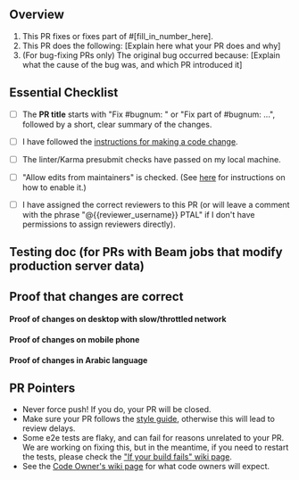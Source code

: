 ## Overview
<!--
READ ME FIRST:
Please answer *both* questions below and check off every point from the Essential Checklist!
If there is no corresponding issue number, fill in N/A where it says [fill_in_number_here] below in 1.
-->

1. This PR fixes or fixes part of #[fill_in_number_here].
2. This PR does the following: [Explain here what your PR does and why]
3. (For bug-fixing PRs only) The original bug occurred because: [Explain what
   the cause of the bug was, and which PR introduced it]

## Essential Checklist

- [ ] The **PR title** starts with "Fix #bugnum: " or "Fix part of #bugnum: ...",
followed by a short, clear summary of the changes.
- [ ] I have followed the [instructions for making a code change](https://github.com/oppia/oppia/wiki/Make-a-pull-request).
- [ ] The linter/Karma presubmit checks have passed on my local machine.
- [ ] "Allow edits from maintainers" is checked. (See [here](https://help.github.com/en/github/collaborating-with-issues-and-pull-requests/allowing-changes-to-a-pull-request-branch-created-from-a-fork) for instructions on how to enable it.)
- [ ] I have assigned the correct reviewers to this PR (or will leave a
comment with the phrase "@{{reviewer_username}} PTAL" if I don't have
permissions to assign reviewers directly).


## Testing doc (for PRs with Beam jobs that modify production server data)

<!--
If this PR affects production server data, please follow
[these instructions](https://github.com/oppia/oppia/wiki/Testing-jobs-and-other-features-on-production#submitting-a-pr-with-a-new-job-or-feature-that-requires-third-party-api)
and link to the job request doc here.

Otherwise, please delete this section.
-->

## Proof that changes are correct

<!--
Add videos/screenshots of the user-facing interface to demonstrate that the changes
made in this PR work correctly. If this PR is for a developer-facing feature,
provide the videos/screenshots of developer-facing interface.

Please also include videos/screenshots of the developer tools
browser console, so that we can be sure that there are no console errors.

The above should be done for all PRs, including short ones (e.g. a single-line change).
However, if the changes in your PRs are autogenerated via a script and you cannot
provide proof for the changes then please leave a comment "No proof of changes
needed because {{Reason}}" and remove all the sections below.
-->

#### Proof of changes on desktop with slow/throttled network

<!--
Make sure to properly verify that everything works correctly, and that there are
no weird UI mistakes or other problems. Also, if there are any newly added fields,
try to fill them out and test that different inputs are correctly accepted/rejected.

Throttle the network (to 3G) using the browser Developer Tools (see references below).
There should be no performance or UI issues while the network is slow.

References:
 - Chrome: https://css-tricks.com/throttling-the-network/
 - Firefox: https://developer.mozilla.org/en-US/docs/Tools/Network_Monitor/Throttling
-->

#### Proof of changes on mobile phone

<!--
In some cases this is not needed (e.g. for pages that we do not expect to
support mobile phones, or for backend-only features).

Feel free to use the Developer Tools emulator for this.

References:
 - Chrome: https://developer.chrome.com/docs/devtools/device-mode/
 - Firefox: https://firefox-source-docs.mozilla.org/devtools-user/index.html#responsive-design-mode
-->

#### Proof of changes in Arabic language

<!--
If the PR changes the UI, make sure to add screenshots with the site
language set to Arabic as well (we use Arabic as it is a language written from right to left).
-->

## PR Pointers

- Never force push! If you do, your PR will be closed.
- Make sure your PR follows the [style guide](https://github.com/oppia/oppia/wiki/Coding-style-guide), otherwise this will lead to review delays.
- Some e2e tests are flaky, and can fail for reasons unrelated to your PR. We are working on fixing this, but in the meantime, if you need to restart the tests, please check the ["If your build fails" wiki page](https://github.com/oppia/oppia/wiki/If-CI-checks-fail-on-your-PR).
- See the [Code Owner's wiki page](https://github.com/oppia/oppia/wiki/Oppia's-code-owners-and-checks-to-be-carried-out-by-developers) for what code owners will expect.

